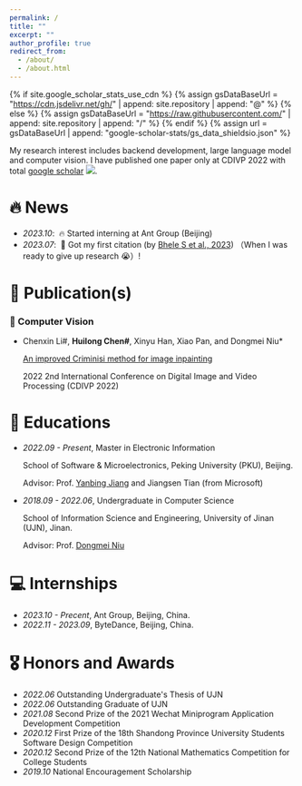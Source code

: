 ```yaml
---
permalink: /
title: ""
excerpt: ""
author_profile: true
redirect_from: 
  - /about/
  - /about.html
---
```


{% if site.google_scholar_stats_use_cdn %}
{% assign gsDataBaseUrl = "https://cdn.jsdelivr.net/gh/" | append: site.repository | append: "@" %}
{% else %}
{% assign gsDataBaseUrl = "https://raw.githubusercontent.com/" | append: site.repository | append: "/" %}
{% endif %}
{% assign url = gsDataBaseUrl | append: "google-scholar-stats/gs_data_shieldsio.json" %}

<span class='anchor' id='about-me'></span>

My research interest includes backend development, large language model and computer vision. I have published one paper only at CDIVP 2022 with total <a href='https://scholar.google.com/citations?user=DhtAFkwAAAAJ'>google scholar</a> <img src="https://img.shields.io/endpoint?url={{ url | url_encode }}&logo=Google%20Scholar&labelColor=f6f6f6&color=9cf&style=flat&label=citations"></a>.


# 🔥 News
- *2023.10*: &nbsp;🔥 Started interning at Ant Group (Beijing)
- *2023.07*: &nbsp;🎉 Got my first citation (by [Bhele S et al., 2023](https://link.springer.com/article/10.1007/s11042-023-15370-5)) （When I was ready to give up research 😭）!

# 📝 Publication(s)

### 🌲 Computer Vision
- Chenxin Li\#, **Huilong Chen\#**, Xinyu Han, Xiao Pan, and Dongmei Niu\*
  
  [An improved Criminisi method for image inpainting](https://iopscience.iop.org/article/10.1088/1742-6596/2253/1/012023/meta)

  	2022 2nd International Conference on Digital Image and Video Processing (CDIVP 2022)

# 📖 Educations
- *2022.09 - Present*, Master in Electronic Information

  School of Software & Microelectronics, Peking University (PKU), Beijing.
  
  Advisor: Prof. [Yanbing Jiang](https://www.ss.pku.edu.cn/teacherteam/teacherlist/1613-%E8%92%8B%E4%B8%A5%E5%86%B0.html) and Jiangsen Tian (from Microsoft)

- *2018.09 - 2022.06*, Undergraduate in Computer Science

  School of Information Science and Engineering, University of Jinan (UJN), Jinan.

  Advisor: Prof. [Dongmei Niu](https://yanzhao.ujn.edu.cn/gms/ds/dszlgl/enterViewDszl4Sd)

# 💻 Internships
- *2023.10 - Precent*, Ant Group, Beijing, China.
- *2022.11 - 2023.09*, ByteDance, Beijing, China.

# 🎖 Honors and Awards
- *2022.06* Outstanding Undergraduate's Thesis of UJN
- *2022.06* Outstanding Graduate of UJN
- *2021.08* Second Prize of the 2021 Wechat Miniprogram Application Development Competition
- *2020.12* First Prize of the 18th Shandong Province University Students Software Design Competition
- *2020.12* Second Prize of the 12th National Mathematics Competition for College Students
- *2019.10* National Encouragement Scholarship